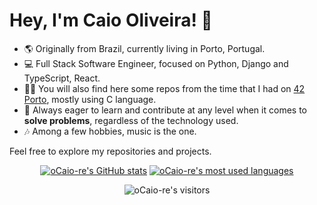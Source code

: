 # Hey, I'm Caio Oliveira! 👋

- 🌎 Originally from Brazil, currently living in Porto, Portugal.
- 💻 Full Stack Software Engineer, focused on Python, Django and TypeScript, React.
- 🧑‍🎓 You will also find here some repos from the time that I had on <a href="https://www.42porto.com/pt/">42 Porto</a>, mostly using C language.
- 🫡 Always eager to learn and contribute at any level when it comes to <b>solve problems</b>, regardless of the technology used.
- 🎶 Among a few hobbies, music is the one.

Feel free to explore my repositories and projects.

<div align="center">

[![oCaio-re's GitHub stats](https://github-readme-stats.vercel.app/api?username=oCaio-re&count_private=true&include_all_commits=true&show_icons=true&hide=issues&hide_border=true&bg_color=00000000&theme=dark)](https://github.com/oCaio-re?tab=repositories) [![oCaio-re's most used languages](https://github-readme-stats.vercel.app/api/top-langs/?username=oCaio-re&layout=compact&hide_border=true&bg_color=00000000&theme=dark)](https://github.com/oCaio-re?tab=repositories)

<p align="center">
    <img alt="oCaio-re's visitors" src="https://komarev.com/ghpvc/?username=oCaio-re&color=8c36db&style=flat&label=visitors" />
</p>

</div>
